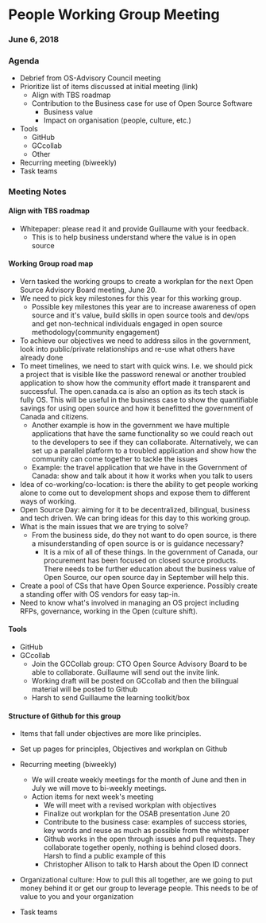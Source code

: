 # People Working Group Meeting
### June 6, 2018

### Agenda

* Debrief from OS-Advisory Council meeting
* Prioritize list of items discussed at initial meeting (link)
  * Align with TBS roadmap
  * Contribution to the Business case for use of Open Source Software
    * Business value
    * Impact on organisation (people, culture, etc.)
* Tools
  * GitHub
  * GCcollab
  * Other
* Recurring meeting (biweekly)
* Task teams

### Meeting Notes

#### Align with TBS roadmap
* Whitepaper: please read it and provide Guillaume with your feedback.
  * This is to help business understand where the value is in open source

#### Working Group road map
* Vern tasked the working groups to create a workplan for the next Open Source Advisory Board meeting, June 20.
* We need to pick key milestones for this year for this working group.
  * Possible key milestones this year are to increase awareness of open source and it's value, build skills in open source tools and dev/ops and get non-technical individuals engaged in open source methodology(community engagement)
* To achieve our objectives we need to address silos in the government, look into public/private relationships and re-use what others have already done
* To meet timelines, we need to start with quick wins. I.e. we should pick a project that is visible like the password renewal or another troubled application to show how the community effort made it transparent and successful. The open.canada.ca is also an option as its tech stack is fully OS. This will be useful in the business case to show the quantifiable savings for using open source and how it benefitted the government of Canada and citizens.
  * Another example is how in the government we have multiple applications that have the same functionality so we could reach out to the developers to see if they can collaborate. Alternatively, we can set up a parallel platform to a troubled application and show how the community can come together to tackle the issues
  * Example: the travel application that we have in the Government of Canada: show and talk about it how it works when you talk to users
* Idea of co-working/co-location: is there the ability to get people working alone to come out to development shops and expose them to different ways of working.
* Open Source Day: aiming for it to be decentralized, bilingual, business and tech driven. We can bring ideas for this day to this working group.
* What is the main issues that we are trying to solve?
  * From the business side, do they not want to do open source, is there a misunderstanding of open source is or is guidance necessary?
    * It is a mix of all of these things. In the government of Canada, our procurement has been focused on closed source products. There needs to be further education about the business value of Open Source, our open source day in September will help this.
* Create a pool of CSs that have Open Source experience. Possibly create a standing offer with OS vendors for easy tap-in.
* Need to know what's involved in managing an OS project including RFPs, governance, working in the Open (culture shift).

#### Tools
* GitHub
* GCcollab
  * Join the GCCollab group: CTO Open Source Advisory Board to be able to collaborate. Guillaume will send out the invite link.
  * Working draft will be posted on GCcollab and then the bilingual material will be posted to Github
  * Harsh to send Guillaume the learning toolkit/box


#### Structure of Github for this group
* Items that fall under objectives are more like principles.
* Set up pages for principles, Objectives and workplan on Github

* Recurring meeting (biweekly)
  * We will create weekly meetings for the month of June and then in July we will move to bi-weekly meetings.
  * Action items for next week's meeting
    * We will meet with a revised workplan with objectives
    * Finalize out workplan for the OSAB presentation June 20
    * Contribute to the business case: examples of success stories, key words and reuse as much as possible from the whitepaper
    * Github works in the open through issues and pull requests. They collaborate together openly, nothing is behind closed doors. Harsh to find a public example of this
    * Christopher Allison to talk to Harsh about the Open ID connect
* Organizational culture: How to pull this all together, are we going to put money behind it or get our group to leverage people. This needs to be of value to you and your organization

* Task teams
